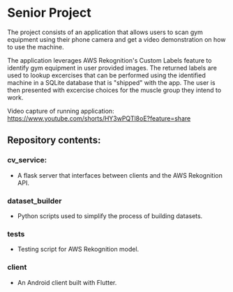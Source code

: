 # Senior Project

The project consists of an application that allows users to scan gym equipment using their phone camera and get a video demonstration on how to use the machine.

The application leverages AWS Rekognition's Custom Labels feature to identify gym equipment in user provided images. The returned labels are used to lookup excercises that can be performed using the identified machine in a SQLite database that is "shipped" with the app. 
The user is then presented with excercise choices for the muscle group they intend to work.

Video capture of running application: https://www.youtube.com/shorts/HY3wPQTl8oE?feature=share


## Repository contents:

### cv_service:
  -  A flask server that interfaces between clients and the AWS Rekognition API.

### dataset_builder
  - Python scripts used to simplify the process of building datasets.

### tests
  - Testing script for AWS Rekognition model. 

### client
  - An Android client built with Flutter.